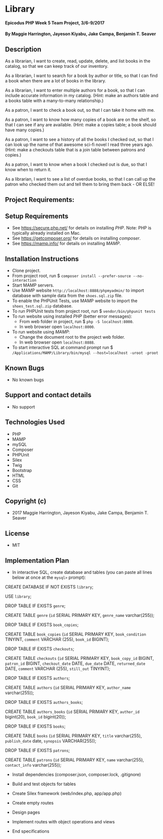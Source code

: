# Library

#### Epicodus PHP Week 5 Team Project, 3/6-9/2017

#### By Maggie Harrington, Jayeson Kiyabu, Jake Campa, Benjamin T. Seaver

## Description
As a librarian, I want to create, read, update, delete, and list books in the catalog, so that we can keep track of our inventory.

As a librarian, I want to search for a book by author or title, so that I can find a book when there are a lot of books in the library.

As a librarian, I want to enter multiple authors for a book, so that I can include accurate information in my catalog. (Hint: make an authors table and a books table with a many-to-many relationship.)

As a patron, I want to check a book out, so that I can take it home with me.

As a patron, I want to know how many copies of a book are on the shelf, so that I can see if any are available. (Hint: make a copies table; a book should have many copies.)

As a patron, I want to see a history of all the books I checked out, so that I can look up the name of that awesome sci-fi novel I read three years ago. (Hint: make a checkouts table that is a join table between patrons and copies.)

As a patron, I want to know when a book I checked out is due, so that I know when to return it.

As a librarian, I want to see a list of overdue books, so that I can call up the patron who checked them out and tell them to bring them back - OR ELSE!

## Project Requirements:

## Setup Requirements
* See https://secure.php.net/ for details on installing _PHP_.  Note: PHP is typically already installed on Mac.
* See https://getcomposer.org/ for details on installing _composer_.
* See https://mamp.info/ for details on installing _MAMP_.

## Installation Instructions
* Clone project.
* From project root, run $ `composer install --prefer-source --no-interaction`
* Start MAMP servers.
* Use MAMP website `http://localhost:8888/phpmyadmin/` to import database with sample data from the `shoes.sql.zip` file.
* To enable the PHPUnit Tests, use MAMP website to import the `shoes_test.sql.zip` database.
* To run PHPUnit tests from project root, run $ `vendor/bin/phpunit tests`
* To run website using installed _PHP_ (better error messages):
    * From web folder in project, run $ `php -S localhost:8000`.
    * In web browser open `localhost:8000`.
* To run website using _MAMP_:
    * Change the document root to the project web folder.
    * In web browser open `localhost:8888`.
* To start interactive SQL at command prompt run $ `/Applications/MAMP/Library/bin/mysql --host=localhost -uroot -proot`

## Known Bugs
* No known bugs

## Support and contact details
* No support

## Technologies Used
* PHP
* MAMP
* mySQL
* Composer
* PHPUnit
* Silex
* Twig
* Bootstrap
* HTML
* CSS
* Git

## Copyright (c)
* 2017 Maggie Harrington, Jayeson Kiyabu, Jake Campa, Benjamin T. Seaver

## License
* MIT

## Implementation Plan

* In interactive SQL, create database and tables (you can paste all lines below at once at the `mysql>` prompt):

CREATE DATABASE IF NOT EXISTS `library`;

USE `library`;

DROP TABLE IF EXISTS `genre`;

CREATE TABLE `genre` (`id` SERIAL PRIMARY KEY, `genre_name` varchar(255));

DROP TABLE IF EXISTS `book_copies`;

CREATE TABLE `book_copies` (`id` SERIAL PRIMARY KEY, `book_condition` TINYINT, `comment` VARCHAR (255), `book_id` BIGINT);

DROP TABLE IF EXISTS `checkouts`;

CREATE TABLE `checkouts` (`id` SERIAL PRIMARY KEY, `book_copy_id` BIGINT, `patron_id` BIGINT, `checkout_date` DATE, `due_date` DATE, `returned_date` DATE, `comment` VARCHAR (255), `still_out` TINYINT);

DROP TABLE IF EXISTS `authors`;

CREATE TABLE `authors` (`id` SERIAL PRIMARY KEY, `author_name` varchar(255));

DROP TABLE IF EXISTS `authors_books`;

CREATE TABLE `authors_books` (`id` SERIAL PRIMARY KEY, `author_id` bigint(20), `book_id` bigint(20));

DROP TABLE IF EXISTS `books`;

CREATE TABLE `books` (`id` SERIAL PRIMARY KEY, `title` varchar(255), `publish_date` date, `synopsis` VARCHAR(255));

DROP TABLE IF EXISTS `patrons`;

CREATE TABLE `patrons` (`id` SERIAL PRIMARY KEY, `name` varchar(255), `contact_info` varchar(255));

* Install dependencies (composer.json, composer.lock, .gitignore)
* Build and test objects for tables
* Create Silex framework (web/index.php, app/app.php)
* Create empty routes
* Design pages
* Implement routes with object operations and views

* End specifications
